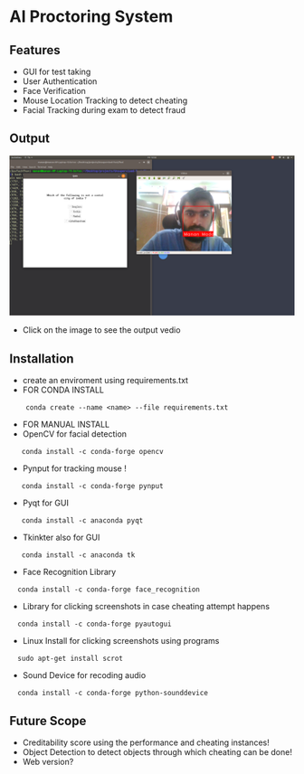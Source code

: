 # AI Proctoring System

## Features
- GUI for test taking
- User Authentication
- Face Verification
- Mouse Location Tracking to detect cheating
- Facial Tracking during exam to detect fraud

## Output
[![output-vedio](output.jpg)](https://youtu.be/NWWo4Ojeo4w)
- Click on the image to see the output vedio

## Installation
- create an enviroment using requirements.txt
- FOR CONDA INSTALL
```
    conda create --name <name> --file requirements.txt
```
- FOR MANUAL INSTALL
- OpenCV for facial detection
```
   conda install -c conda-forge opencv
```
- Pynput for tracking mouse !
```
   conda install -c conda-forge pynput
```
- Pyqt for GUI
```
   conda install -c anaconda pyqt
```
- Tkinkter also for GUI
```
   conda install -c anaconda tk
```
- Face Recognition Library
```
  conda install -c conda-forge face_recognition
```
- Library for clicking screenshots in case cheating attempt happens
```
  conda install -c conda-forge pyautogui
```
- Linux Install for clicking screenshots using programs
```
  sudo apt-get install scrot
```
- Sound Device for recoding audio
```
  conda install -c conda-forge python-sounddevice
```

## Future Scope
- Creditability score using the performance and cheating instances!
- Object Detection to detect objects through which cheating can be done!
- Web version?

